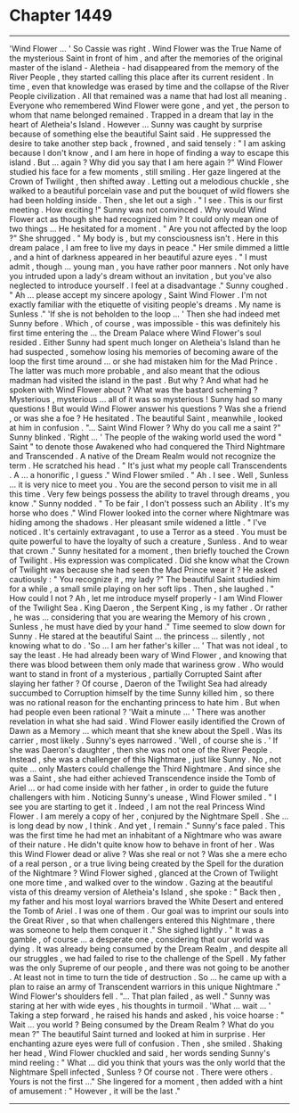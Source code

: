 
# Chapter 1449


---

'Wind Flower ... '
So Cassie was right . Wind Flower was the True Name of the mysterious Saint in front of him , and after the memories of the original master of the island - Aletheia - had disappeared from the memory of the River People , they started calling this place after its current resident . In time , even that knowledge was erased by time and the collapse of the River People civilization . All that remained was a name that had lost all meaning .
Everyone who remembered Wind Flower were gone , and yet , the person to whom that name belonged remained . Trapped in a dream that lay in the heart of Aletheia's Island . However ...
Sunny was caught by surprise because of something else the beautiful Saint said . He suppressed the desire to take another step back , frowned , and said tensely :
" I am asking because I don't know , and I am here in hope of finding a way to escape this island . But ... again ? Why did you say that I am here again ?"
Wind Flower studied his face for a few moments , still smiling . Her gaze lingered at the Crown of Twilight , then shifted away .
Letting out a melodious chuckle , she walked to a beautiful porcelain vase and put the bouquet of wild flowers she had been holding inside . Then , she let out a sigh .
" I see . This is our first meeting . How exciting !"
Sunny was not convinced . Why would Wind Flower act as though she had recognized him ? It could only mean one of two things ...
He hesitated for a moment .
" Are you not affected by the loop ?"
She shrugged .
" My body is , but my consciousness isn't . Here in this dream palace , I am free to live my days in peace ."
Her smile dimmed a little , and a hint of darkness appeared in her beautiful azure eyes .
" I must admit , though ... young man , you have rather poor manners . Not only have you intruded upon a lady's dream without an invitation , but you've also neglected to introduce yourself . I feel at a disadvantage ."
Sunny coughed .
" Ah ... please accept my sincere apology , Saint Wind Flower . I'm not exactly familiar with the etiquette of visiting people's dreams . My name is Sunless ."
'If she is not beholden to the loop ... '
Then she had indeed met Sunny before . Which , of course , was impossible - this was definitely his first time entering the ... the Dream Palace where Wind Flower's soul resided .
Either Sunny had spent much longer on Aletheia's Island than he had suspected , somehow losing his memories of becoming aware of the loop the first time around ... or she had mistaken him for the Mad Prince .
The latter was much more probable , and also meant that the odious madman had visited the island in the past . But why ? And what had he spoken with Wind Flower about ? What was the bastard scheming ?
Mysterious , mysterious ... all of it was so mysterious ! Sunny had so many questions !
But would Wind Flower answer his questions ? Was she a friend , or was she a foe ?
He hesitated .
The beautiful Saint , meanwhile , looked at him in confusion .
"... Saint Wind Flower ? Why do you call me a saint ?"
Sunny blinked .
'Right ... '
The people of the waking world used the word " Saint " to denote those Awakened who had conquered the Third Nightmare and Transcended . A native of the Dream Realm would not recognize the term .
He scratched his head .
" It's just what my people call Transcendents . A ... a honorific , I guess ."
Wind Flower smiled .
" Ah . I see . Well , Sunless ... it is very nice to meet you . You are the second person to visit me in all this time . Very few beings possess the ability to travel through dreams , you know ."
Sunny nodded .
" To be fair , I don't possess such an Ability . It's my horse who does ."
Wind Flower looked into the corner where Nightmare was hiding among the shadows . Her pleasant smile widened a little .
" I've noticed . It's certainly extravagant , to use a Terror as a steed . You must be quite powerful to have the loyalty of such a creature , Sunless . And to wear that crown ."
Sunny hesitated for a moment , then briefly touched the Crown of Twilight . His expression was complicated .
Did she know what the Crown of Twilight was because she had seen the Mad Prince wear it ?
He asked cautiously :
" You recognize it , my lady ?"
The beautiful Saint studied him for a while , a small smile playing on her soft lips .
Then , she laughed .
" How could I not ? Ah , let me introduce myself properly - I am Wind Flower of the Twilight Sea . King Daeron , the Serpent King , is my father . Or rather , he was ... considering that you are wearing the Memory of his crown , Sunless , he must have died by your hand ."
Time seemed to slow down for Sunny . He stared at the beautiful Saint ... the princess ... silently , not knowing what to do .
'So ... I am her father's killer ... '
That was not ideal , to say the least . He had already been wary of Wind Flower , and knowing that there was blood between them only made that wariness grow . Who would want to stand in front of a mysterious , partially Corrupted Saint after slaying her father ?
Of course , Daeron of the Twilight Sea had already succumbed to Corruption himself by the time Sunny killed him , so there was no rational reason for the enchanting princess to hate him .
But when had people even been rational ?
'Wait a minute ... '
There was another revelation in what she had said . Wind Flower easily identified the Crown of Dawn as a Memory ... which meant that she knew about the Spell . Was its carrier , most likely .
Sunny's eyes narrowed .
'Well , of course she is . '
If she was Daeron's daughter , then she was not one of the River People . Instead , she was a challenger of this Nightmare , just like Sunny . No , not quite ... only Masters could challenge the Third Nightmare . And since she was a Saint , she had either achieved Transcendence inside the Tomb of Ariel ... or had come inside with her father , in order to guide the future challengers with him .
Noticing Sunny's unease , Wind Flower smiled .
" I see you are starting to get it . Indeed , I am not the real Princess Wind Flower . I am merely a copy of her , conjured by the Nightmare Spell . She ... is long dead by now , I think . And yet , I remain ."
Sunny's face paled .
This was the first time he had met an inhabitant of a Nightmare who was aware of their nature . He didn't quite know how to behave in front of her .
Was this Wind Flower dead or alive ? Was she real or not ? Was she a mere echo of a real person , or a true living being created by the Spell for the duration of the Nightmare ?
Wind Flower sighed , glanced at the Crown of Twilight one more time , and walked over to the window . Gazing at the beautiful vista of this dreamy version of Aletheia's Island , she spoke :
" Back then , my father and his most loyal warriors braved the White Desert and entered the Tomb of Ariel . I was one of them . Our goal was to imprint our souls into the Great River , so that when challengers entered this Nightmare , there was someone to help them conquer it ."
She sighed lightly .
" It was a gamble , of course ... a desperate one , considering that our world was dying . It was already being consumed by the Dream Realm , and despite all our struggles , we had failed to rise to the challenge of the Spell . My father was the only Supreme of our people , and there was not going to be another . At least not in time to turn the tide of destruction . So ... he came up with a plan to raise an army of Transcendent warriors in this unique Nightmare ."
Wind Flower's shoulders fell .
"... That plan failed , as well ."
Sunny was staring at her with wide eyes , his thoughts in turmoil .
'What ... wait ... '
Taking a step forward , he raised his hands and asked , his voice hoarse :
" Wait ... you world ? Being consumed by the Dream Realm ? What do you mean ?"
The beautiful Saint turned and looked at him in surprise . Her enchanting azure eyes were full of confusion .
Then , she smiled .
Shaking her head , Wind Flower chuckled and said , her words sending Sunny's mind reeling :
" What ... did you think that yours was the only world that the Nightmare Spell infected , Sunless ? Of course not . There were others . Yours is not the first ..."
She lingered for a moment , then added with a hint of amusement :
" However , it will be the last ."

---

